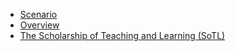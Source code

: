 

- [Scenario](scenario.md)
- [Overview](overview.md)
- [The Scholarship of Teaching and Learning (SoTL)](sotl.md)
